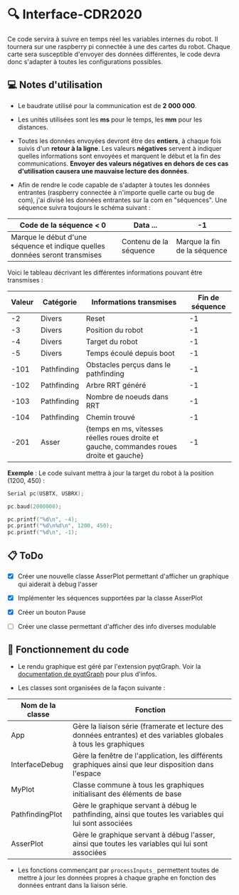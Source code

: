 # :mag: Interface-CDR2020

Ce code servira à suivre en temps réel les variables internes du robot. Il tournera sur une raspberry pi connectée à une des cartes du robot. Chaque carte sera susceptible d'envoyer des données différentes, le code devra donc s'adapter à toutes les configurations possibles.


## :computer: Notes d'utilisation

- Le baudrate utilisé pour la communication est de **2 000 000**.

- Les unités utilisées sont les **ms** pour le temps, les **mm** pour les distances.

- Toutes les données envoyées devront être des **entiers**, à chaque fois suivis d'un **retour à la ligne**. Les valeurs **négatives** servent à indiquer quelles informations sont envoyées et marquent le début et la fin des communications. **Envoyer des valeurs négatives en dehors de ces cas d'utilisation causera une mauvaise lecture des données**.

- Afin de rendre le code capable de s'adapter à toutes les données entrantes (raspberry connectée à n'importe quelle carte ou bug de com), j'ai divisé les données entrantes sur la com en "séquences". Une séquence suivra toujours le schéma suivant :

| Code de la séquence < 0                                                     | Data ...               | -1                           |
| -------------------------                                                   | ----------             | ----                         |
| Marque le début d'une séquence et indique quelles données seront transmises | Contenu de la séquence | Marque la fin de la séquence |


Voici le tableau décrivant les différentes informations pouvant être transmises :

| Valeur | Catégorie   | Informations transmises                                                                  | Fin de séquence   |
| ------ | ----------  | -------------------------                                                                | ----------------- |
| -2     | Divers      | Reset                                                                                    | -1                |
| -3     | Divers      | Position du robot                                                                        | -1                |
| -4     | Divers      | Target du robot                                                                          | -1                |
| -5     | Divers      | Temps écoulé depuis boot                                                                 | -1                |
| -101   | Pathfinding | Obstacles perçus dans le pathfinding                                                     | -1                |
| -102   | Pathfinding | Arbre RRT généré                                                                         | -1                |
| -103   | Pathfinding | Nombre de noeuds dans RRT                                                                | -1                |
| -104   | Pathfinding | Chemin trouvé                                                                            | -1                |
| -201   | Asser       | {temps en ms, vitesses réelles roues droite et gauche, commandes roues droite et gauche} | -1                |

**Exemple** :
Le code suivant mettra à jour la target du robot à la position (1200, 450) :
```c++
Serial pc(USBTX, USBRX);

pc.baud(2000000);

pc.printf("%d\n", -4);
pc.printf("%d\n%d\n", 1200, 450);
pc.printf("%d\n", -1);
```


## :clipboard: ToDo

- [X] Créer une nouvelle classe AsserPlot permettant d'afficher un graphique qui aiderait à debug l'asser
- [X] Implémenter les séquences supportées par la classe AsserPlot
- [X] Créer un bouton Pause
- [ ] Créer une classe permettant d'afficher des info diverses modulable


## :memo: Fonctionnement du code

- Le rendu graphique est géré par l'extension pyqtGraph. Voir la [documentation de pyqtGraph](http://www.pyqtgraph.org/documentation/index.html) pour plus d'infos.

- Les classes sont organisées de la façon suivante :

| Nom de la classe | Fonction                                                                                                           |
| ---------------- | ----------                                                                                                         |
| App              | Gère la liaison série (framerate et lecture des données entrantes) et des variables globales à tous les graphiques |
| InterfaceDebug   | Gère la fenêtre de l'application, les différents graphiques ainsi que leur disposition dans l'espace               |
| MyPlot           | Classe commune à tous les graphiques initialisant des éléments de base                                             |
| PathfindingPlot  | Gère le graphique servant à débug le pathfinding, ainsi que toutes les variables qui lui sont associées            |
| AsserPlot        | Gère le graphique servant à débug l'asser, ainsi que toutes les variables qui lui sont associées                   |

- Les fonctions commençant par `processInputs_` permettent toutes de mettre à jour les données propres à chaque graphe en fonction des données entrant dans la liaison série.
